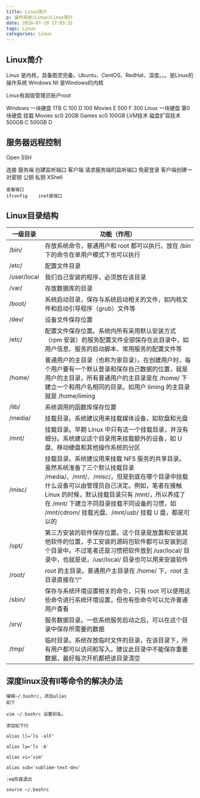 ```yaml
---
title: Linux简介
p: 操作系统/Linux/Linux简介
date: 2020-07-19 17:03:21
tags: Linux
categories: Linux
---
```

## Linux简介

Linux 是内核，具备图灵完备。Ubuntu、CentOS、RedHat、深度。。。是Linux的操作系统
Windows Nt 是Windows的内核

Linux有超级管理员账户root

Windows 一块硬盘 1TB
        C 100 D 100 Movies
        E 500 F 300
Linux   一块硬盘 第0块硬盘
        挂载
            Movies sc0 20GB
            Games sc0 100GB
LVM技术 磁盘扩容技术
        500GB   C
        500GB   D

## 服务器远程控制

Open SSH

连接
    服务端
        创建监听端口
    客户端
        请求服务端的监听端口
免密登录
    客户端创建一对密钥
        公钥    私钥
XShell

```linux
查看端口
ifconfig    inet是端口

```

## Linux目录结构

| 一级目录  | 功能（作用）|
| --------- | ----------- |
| /bin/     | 存放系统命令，普通用户和 root 都可以执行。放在 /bin 下的命令在单用户模式下也可以执行  |
|/etc/      |配置文件目录|
|/user/local|我们自己安装的程序，必须放在该目录|
|/var/|存放数据库的目录|
| /boot/    | 系统启动目录，保存与系统启动相关的文件，如内核文件和启动引导程序（grub）文件等   |
| /dev/     | 设备文件保存位置     |
| /etc/     | 配置文件保存位置。系统内所有采用默认安装方式（rpm 安装）的服务配置文件全部保存在此目录中，如用户信息、服务的启动脚本、常用服务的配置文件等|
| /home/    | 普通用户的主目录（也称为家目录）。在创建用户时，每个用户要有一个默认登录和保存自己数据的位置，就是用户的主目录，所有普通用户的主目录是在 /home/ 下建立一个和用户名相同的目录。如用户 liming 的主目录就是 /home/liming |
| /lib/     | 系统调用的函数库保存位置  |
| /media/   | 挂载目录。系统建议用来挂载媒体设备，如软盘和光盘|
| /mnt/     | 挂载目录。早期 Linux 中只有这一个挂载目录，并没有细分。系统建议这个目录用来挂载额外的设备，如 U 盘、移动硬盘和其他操作系统的分区|
| /misc/    | 挂载目录。系统建议用来挂载 NFS 服务的共享目录。虽然系统准备了三个默认挂载目录 /media/、/mnt/、/misc/，但是到底在哪个目录中挂载什么设备可以由管理员自己决定。例如，笔者在接触 Linux 的时候，默认挂载目录只有 /mnt/，所以养成了在 /mnt/ 下建立不同目录挂载不同设备的习惯，如 /mnt/cdrom/ 挂载光盘、/mnt/usb/ 挂载 U 盘，都是可以的 |
| /opt/     | 第三方安装的软件保存位置。这个目录是放置和安装其他软件的位置，手工安装的源码包软件都可以安装到这个目录中。不过笔者还是习惯把软件放到 /usr/local/ 目录中，也就是说，/usr/local/ 目录也可以用来安装软件 |
| /root/    | root 的主目录。普通用户主目录在 /home/ 下，root 主目录直接在“/”|
| /sbin/    | 保存与系统环境设置相关的命令，只有 root 可以使用这些命令进行系统环境设置，但也有些命令可以允许普通用户查看 |
| /srv/     | 服务数据目录。一些系统服务启动之后，可以在这个目录中保存所需要的数据 |
| /tmp/     | 临时目录。系统存放临时文件的目录，在该目录下，所有用户都可以访问和写入。建议此目录中不能保存重要数据，最好每次开机都把该目录清空  |

## 深度linux没有ll等命令的解决办法

```shell
编辑~/.bashrc, 添加alias
如下

vim ~/.bashrc 设置别名。

添加如下行

alias ll='ls -alF'

alias la='ls -A'

alias vi='vim'

alias sub='sublime-text-dev'

:wq存盘退出

source ~/.bashrc
```
